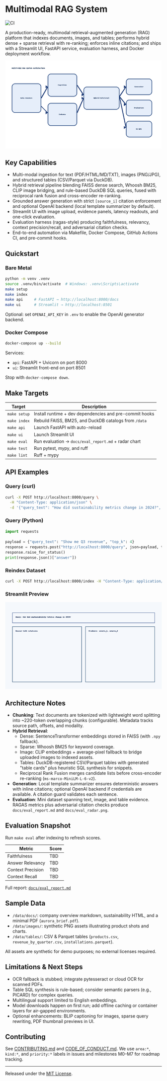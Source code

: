 ﻿# Multimodal RAG System

![CI](https://github.com/Rohan1028/Multi-Modal-RAG-system/actions/workflows/ci.yml/badge.svg)

A production-ready, multimodal retrieval-augmented generation (RAG) platform that indexes documents, images, and tables; performs hybrid dense + sparse retrieval with re-ranking; enforces inline citations; and ships with a Streamlit UI, FastAPI service, evaluation harness, and Docker deployment workflow.

![Architecture](docs/architecture.png)

## Key Capabilities

- Multi-modal ingestion for text (PDF/HTML/MD/TXT), images (PNG/JPG), and structured tables (CSV/Parquet via DuckDB).
- Hybrid retrieval pipeline blending FAISS dense search, Whoosh BM25, CLIP image bridging, and rule-based DuckDB SQL queries, fused with reciprocal rank fusion and cross-encoder re-ranking.
- Grounded answer generation with strict `[source_i]` citation enforcement and optional OpenAI backend (local template summarizer by default).
- Streamlit UI with image upload, evidence panels, latency readouts, and one-click evaluation.
- Evaluation harness (ragas-style) producing faithfulness, relevancy, context precision/recall, and adversarial citation checks.
- End-to-end automation via Makefile, Docker Compose, GitHub Actions CI, and pre-commit hooks.

## Quickstart

### Bare Metal

```bash
python -m venv .venv
source .venv/bin/activate  # Windows: .venv\Scripts\activate
make setup
make index
make api     # FastAPI → http://localhost:8000/docs
make ui      # Streamlit → http://localhost:8501
```

Optional: set `OPENAI_API_KEY` in `.env` to enable the OpenAI generator backend.

### Docker Compose

```bash
docker-compose up --build
```

Services:
- `api`: FastAPI + Uvicorn on port 8000
- `ui`: Streamlit front-end on port 8501

Stop with `docker-compose down`.

## Make Targets

| Target | Description |
| --- | --- |
| `make setup` | Install runtime + dev dependencies and pre-commit hooks |
| `make index` | Rebuild FAISS, BM25, and DuckDB catalogs from `/data` |
| `make api` | Launch FastAPI with auto-reload |
| `make ui` | Launch Streamlit UI |
| `make eval` | Run evaluation → `docs/eval_report.md` + radar chart |
| `make test` | Run pytest, mypy, and ruff |
| `make lint` | Ruff + mypy |

## API Examples

### Query (curl)

```bash
curl -X POST http://localhost:8000/query \
  -H "Content-Type: application/json" \
  -d '{"query_text": "How did sustainability metrics change in 2024?", "top_k": 5}'
```

### Query (Python)

```python
import requests

payload = {"query_text": "Show me Q3 revenue", "top_k": 4}
response = requests.post("http://localhost:8000/query", json=payload, timeout=30)
response.raise_for_status()
print(response.json()["answer"])
```

### Reindex Dataset

```bash
curl -X POST http://localhost:8000/index -H "Content-Type: application/json" -d '{"data_root": "data"}'
```

### Streamlit Preview

![Streamlit](docs/demo_screenshots/ui_query.png)

## Architecture Notes

- **Chunking**: Text documents are tokenized with lightweight word splitting into ~220-token overlapping chunks (configurable). Metadata tracks source path, offsets, and modality.
- **Hybrid Retrieval**:
  - Dense: SentenceTransformer embeddings stored in FAISS (with `.npy` fallback).
  - Sparse: Whoosh BM25 for keyword coverage.
  - Image: CLIP embeddings + average-pixel fallback to bridge uploaded images to indexed assets.
  - Tables: DuckDB-registered CSV/Parquet tables with generated "table cards" plus heuristic SQL synthesis for snippets.
  - Reciprocal Rank Fusion merges candidate lists before cross-encoder re-ranking (`ms-marco-MiniLM-L-6-v2`).
- **Generation**: Local template summarizer ensures deterministic answers with inline citations; optional OpenAI backend if credentials are available. A citation guard validates each sentence.
- **Evaluation**: Mini dataset spanning text, image, and table evidence. RAGAS metrics plus adversarial citation checks produce `docs/eval_report.md` and `docs/eval_radar.png`.

## Evaluation Snapshot

Run `make eval` after indexing to refresh scores.

| Metric | Score |
| --- | --- |
| Faithfulness | TBD |
| Answer Relevancy | TBD |
| Context Precision | TBD |
| Context Recall | TBD |

Full report: [`docs/eval_report.md`](docs/eval_report.md)

## Sample Data

- `/data/docs/`: company overview markdown, sustainability HTML, and a minimal PDF (`aurora_brief.pdf`).
- `/data/images/`: synthetic PNG assets illustrating product shots and charts.
- `/data/tables/`: CSV & Parquet tables (`products.csv`, `revenue_by_quarter.csv`, `installations.parquet`).

All assets are synthetic for demo purposes; no external licenses required.

## Limitations & Next Steps

- OCR fallback is stubbed; integrate pytesseract or cloud OCR for scanned PDFs.
- Table SQL synthesis is rule-based; consider semantic parsers (e.g., PICARD) for complex queries.
- Multilingual support limited to English embeddings.
- Model downloads happen on first run; add offline caching or container layers for air-gapped environments.
- Optional enhancements: BLIP captioning for images, sparse query rewriting, PDF thumbnail previews in UI.

## Contributing

See [CONTRIBUTING.md](CONTRIBUTING.md) and [CODE_OF_CONDUCT.md](CODE_OF_CONDUCT.md). We use `area:*`, `kind:*`, and `priority:*` labels in issues and milestones M0–M7 for roadmap tracking.

---

Released under the [MIT License](LICENSE).
